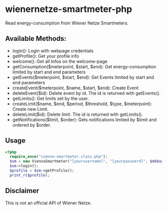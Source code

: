 # wienernetze-smartmeter-php
Read energy-consumption from Wiener Netze Smartmeters.

## Available Methods: 

- login(): Login with webpage credentials
- getProfile(): Get your profile info
- welcome(): Get all Infos on the welcome-page
- getConsumption($meterpoint, $start, $end): Get energy-consumption limited by start and end parameters
- getEvents($meterpoint, $start, $end): Get Events limited by start and end parameters
- createEvent($meterpoint, $name, $start, $end): Create Event
- deleteEvent($id): Delete event by id. The id is returned with getEvents().
- getLimits(): Get limits set by the user.
- createLimit($name, $end, $period, $threshold, $type, $meterpoint): Create new Limit.
- deleteLimit($id): Delete limit. The id is returned with getLimits().
- getNotifications($limit, $order): Gets notifications limited by $limit and ordered by $order.

## Usage
```php
<?php 
  require_once("vienna-smartmeter.class.php");
  $sm = new ViennaSmartmeter("[yourusername]", "[yourpassword]", $debug=false);
  $sm->login();
  $profile = $sm->getProfile();
  print_r($profile);
```
## Disclaimer
This is not an official API of Wiener Netze.
